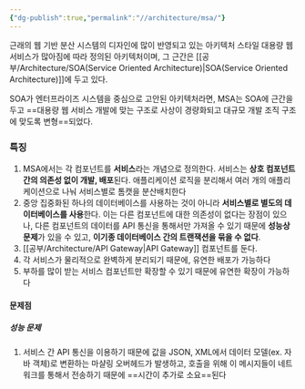 ```yaml
---
{"dg-publish":true,"permalink":"//architecture/msa/"}
---
```


근래의 웹 기반 분산 시스템의 디자인에 많이 반영되고 있는 아키텍처 스타일
대용량 웹 서비스가 많아짐에 따라 정의된 아키텍처이며, 그 근간은 [[공부/Architecture/SOA(Service Oriented Architecture)\|SOA(Service Oriented Architecture)]]에 두고 있다.

SOA가 엔터프라이즈 시스템을 중심으로 고안된 아키텍처라면, MSA는 SOA에 근간을 두고 ==대용량 웹 서비스 개발에 맞는 구조로 사상이 경량화되고 대규모 개발 조직 구조에 맞도록 변형==되었다.

### 특징

1) MSA에서는 각 컴포넌트를 **서비스**라는 개념으로 정의한다. 서비스는 **상호 컴포넌트 간의 의존성 없이 개발, 배포**된다. 애플리케이션 로직을 분리해서 여러 개의 애플리케이션으로 나눠 서비스별로 톰캣을 분산배치한다
2) 중앙 집중화된 하나의 데이터베이스를 사용하는 것이 아니라 **서비스별로 별도의 데이터베이스를 사용**한다. 이는 다른 컴포넌트에 대한 의존성이 없다는 장점이 있으나, 다른 컴포넌트의 데이터를 API 통신을 통해서만 가져올 수 있기 때문에 **성능상 문제**가 있을 수 있고, **이기종 데이터베이스 간의 트랜잭션을 묶을 수 없다**.
3) [[공부/Architecture/API Gateway\|API Gateway]] 컴포넌트를 둔다.
4) 각 서비스가 물리적으로 완벽하게 분리되기 때문에, 유연한 배포가 가능하다
5) 부하를 많이 받는 서비스 컴포넌트만 확장할 수 있기 때문에 유연한 확장이 가능하다

#### 문제점

##### 성능 문제
1) 서비스 간 API 통신을 이용하기 때문에 값을 JSON, XML에서 데이터 모델(ex. 자바 객체)로 변환하는 마샬링 오버헤드가 발생하고, 호출을 위해 이 메시지들이 네트워크를 통해서 전송하기 때문에 ==시간이 추가로 소요==된다